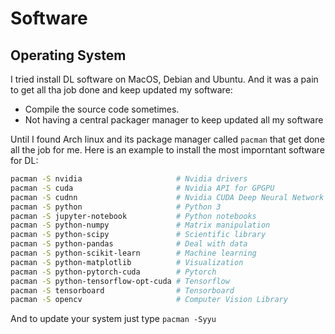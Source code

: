 # Software

## Operating System

I tried install DL software on MacOS, Debian and Ubuntu.
And it was a pain to get all tha job done and keep updated my software:
* Compile the source code sometimes.
* Not having a central packager manager to keep updated all my software

Until I found Arch linux and its package manager called `pacman` that get done all the job for me.
Here is an example to install the most imporntant software for DL:

```bash
pacman -S nvidia                     # Nvidia drivers
pacman -S cuda                       # Nvidia API for GPGPU
pacman -S cudnn                      # Nvidia CUDA Deep Neural Network library
pacman -S python                     # Python 3
pacman -S jupyter-notebook           # Python notebooks
pacman -S python-numpy               # Matrix manipulation
pacman -S python-scipy               # Scientific library
pacman -S python-pandas              # Deal with data
pacman -S python-scikit-learn        # Machine learning
pacman -S python-matplotlib          # Visualization
pacman -S python-pytorch-cuda        # Pytorch
pacman -S python-tensorflow-opt-cuda # Tensorflow
pacman -S tensorboard                # Tensorboard
pacman -S opencv                     # Computer Vision Library
```

And to update your system just type `pacman -Syyu`
